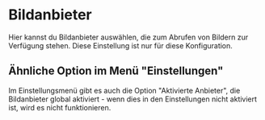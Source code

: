 # Bildanbieter

Hier kannst du Bildanbieter auswählen, die zum Abrufen von Bildern zur Verfügung stehen. Diese Einstellung ist nur für diese Konfiguration.

## Ähnliche Option im Menü "Einstellungen"

Im Einstellungsmenü gibt es auch die Option "Aktivierte Anbieter", die Bildanbieter global aktiviert - wenn dies in den Einstellungen nicht aktiviert ist, wird es nicht funktionieren.

